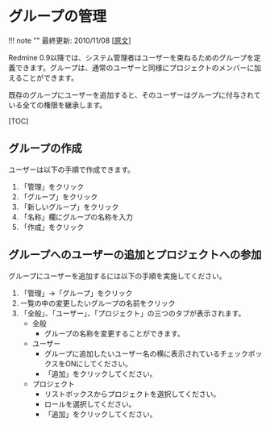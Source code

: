 グループの管理
==============

!!! note ""
    最終更新: 2010/11/08 [[原文](http://www.redmine.org/wiki/redmine/RedmineGroups/4)]

Redmine 0.9以降では、システム管理者はユーザーを束ねるためのグループを定義できます。グループは、通常のユーザーと同様にプロジェクトのメンバーに加えることができます。

既存のグループにユーザーを追加すると、そのユーザーはグループに付与されている全ての権限を継承します。

[TOC]

グループの作成
--------------

ユーザーは以下の手順で作成できます。

1.  「管理」をクリック
2.  「グループ」をクリック
3.  「新しいグループ」をクリック
4.  「名称」欄にグループの名称を入力
5.  「作成」をクリック

グループへのユーザーの追加とプロジェクトへの参加
------------------------------------------------

グループにユーザーを追加するには以下の手順を実施してください。

1.  「管理」→「グループ」をクリック
2.  一覧の中の変更したいグループの名前をクリック
3.  「全般」、「ユーザー」、「プロジェクト」の三つのタブが表示されます。
    -   全般
        -   グループの名称を変更することができます。
    -   ユーザー
        -   グループに追加したいユーザー名の横に表示されているチェックボックスをONにしてください。
        -   「追加」をクリックしてください。
    -   プロジェクト
        -   リストボックスからプロジェクトを選択してください。
        -   ロールを選択してください。
        -   「追加」をクリックしてください。
